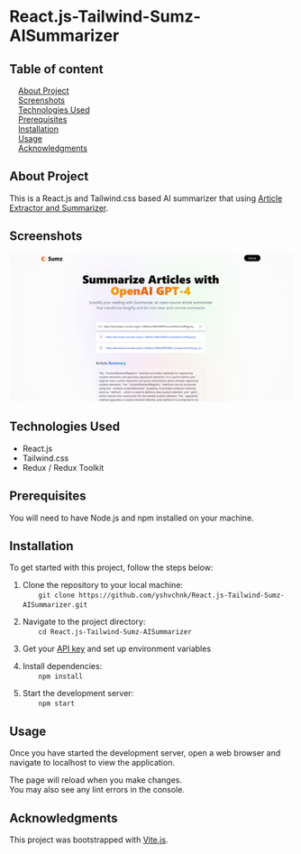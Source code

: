 # React.js-Tailwind-Sumz-AISummarizer

## Table of content

&nbsp;&nbsp;&nbsp; [About Project](#about-project)\
&nbsp;&nbsp;&nbsp; [Screenshots](#screenshots)\
&nbsp;&nbsp;&nbsp; [Technologies Used](#technologies-used)\
&nbsp;&nbsp;&nbsp; [Prerequisites](#prerequisites)\
&nbsp;&nbsp;&nbsp; [Installation](#installation)\
&nbsp;&nbsp;&nbsp; [Usage](#usage)\
&nbsp;&nbsp;&nbsp; [Acknowledgments](#acknowledgments)

## About Project

This is a React.js and Tailwind.css based AI summarizer that using [Article Extractor and Summarizer](https://rapidapi.com/restyler/api/article-extractor-and-summarizer/).

## Screenshots

![sumz_1](./screenshots/screenshot_sumz-1.png)

## Technologies Used

- React.js
- Tailwind.css
- Redux / Redux Toolkit

## Prerequisites

You will need to have Node.js and npm installed on your machine.

## Installation

To get started with this project, follow the steps below:

1. Clone the repository to your local machine:\
   &nbsp;&nbsp;&nbsp;&nbsp;&nbsp;&nbsp; `git clone https://github.com/yshvchnk/React.js-Tailwind-Sumz-AISummarizer.git`

2. Navigate to the project directory:\
   &nbsp;&nbsp;&nbsp;&nbsp;&nbsp;&nbsp; `cd React.js-Tailwind-Sumz-AISummarizer`

3. Get your [API key](https://rapidapi.com/restyler/api/article-extractor-and-summarizer/) and set up environment variables

4. Install dependencies:\
   &nbsp;&nbsp;&nbsp;&nbsp;&nbsp;&nbsp; `npm install`

5. Start the development server:\
   &nbsp;&nbsp;&nbsp;&nbsp;&nbsp;&nbsp; `npm start`

## Usage

Once you have started the development server, open a web browser and navigate to localhost to view the application.

The page will reload when you make changes.\
You may also see any lint errors in the console.

## Acknowledgments

This project was bootstrapped with [Vite.js](https://vitejs.dev/).
